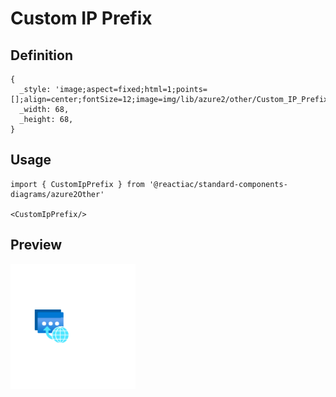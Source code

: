 # Custom IP Prefix

## Definition

```
{
  _style: 'image;aspect=fixed;html=1;points=[];align=center;fontSize=12;image=img/lib/azure2/other/Custom_IP_Prefix.svg;strokeColor=none;',
  _width: 68,
  _height: 68,
}
```

## Usage

```
import { CustomIpPrefix } from '@reactiac/standard-components-diagrams/azure2Other'

<CustomIpPrefix/>
```

## Preview

<img src="./custom-ip-prefix.png" width="200"/>
